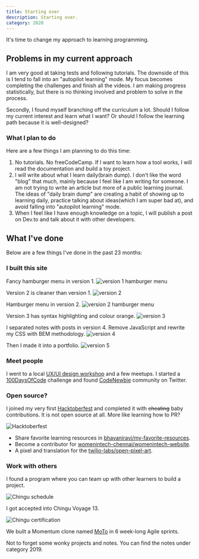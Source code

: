 ```yaml
---
title: Starting over
description: Starting over.
category: 2020
---
```


It's time to change my approach to learning programming.

## Problems in my current approach

I am very good at taking tests and following tutorials. The downside of this is I tend to fall into an "autopilot learning" mode. My focus becomes completing the challenges and finish all the videos. I am making progress statistically, but there is no thinking involved and problem to solve in the process. 

Secondly, I found myself branching off the curriculum a lot. Should I follow my current interest and learn what I want? Or should I follow the learning path because it is well-designed?

### What I plan to do

Here are a few things I am planning to do this time:

1. No tutorials. No freeCodeCamp. If I want to learn how a tool works, I will read the documentation and build a toy project.
2. I will write about what I learn daily(brain dump). I don't like the word "blog" that much, mainly because I feel like I am writing for someone. I am not trying to write an article but more of a public learning journal. The ideas of "daily brain dump" are creating a habit of showing up to learning daily, practice talking about ideas(which I am super bad at), and avoid falling into "autopilot learning" mode.
3. When I feel like I have enough knowledge on a topic, I will publish a post on Dev.to and talk about it with other developers.

## What I've done

Below are a few things I've done in the past 23 months:

### I built this site

Fancy hamburger menu in version 1.
![version 1 hamburger menu]({{site.baseurl}}/assets/images/2019/jekyll/v1blogHamburger.gif)

Version 2 is cleaner than version 1.
![version 2]({{site.baseurl}}/assets/images/2019/jekyll/v2blog.gif)

Hamburger menu in version 2.
![version 2 hamburger menu]({{site.baseurl}}/assets/images/2019/jekyll/v2blogHamburger.gif)

Version 3 has syntax highlighting and colour orange.
![version 3]({{site.baseurl}}/assets/images/2019/jekyll/v3blog.gif)

I separated notes with posts in version 4. Remove JavaScript and rewrite my CSS with BEM methodology.
![version 4]({{site.baseurl}}/assets/images/2019/jekyll/v4blog.gif)

Then I made it into a portfolio.
![version 5]({{site.baseurl}}/assets/images/2020/log/v5.gif)

### Meet people

I went to a local [UX/UI design workshop](https://github.com/ladieslearningcode/llc-ux) and a few meetups. I started a [100DaysOfCode](https://www.100daysofcode.com/) challenge and found [CodeNewbie](https://www.codenewbie.org/chat) community on Twitter.

### Open source?

I joined my very first [Hacktoberfest](https://hacktoberfest.digitalocean.com/) and completed it with ~~cheating~~ baby contributions. It is not open source at all. More like learning how to PR?

![Hacktoberfest]({{site.baseurl}}/assets/images/2019/opensource/hacktoberfest2019.PNG)

- Share favorite learning resources in [bhavaniravi/my-favorite-resources](https://github.com/bhavaniravi/my-favorite-resources).
- Become a contributor for [womenintech-chennai/womenintech-website](https://github.com/womenintech-chennai/womenintech-website).
- A pixel and translation for the [twilio-labs/open-pixel-art](https://github.com/twilio-labs/open-pixel-art).

### Work with others

I found a program where you can team up with other learners to build a project.

![Chingu schedule]({{site.baseurl}}/assets/images/2019/chingu/chinguSchedule.PNG)

I got accepted into Chingu Voyage 13.

![Chingu certification]({{site.baseurl}}/assets/images/2019/chingu/chinguCert.PNG)

We built a Momentum clone named [MoTo](https://medium.com/@mingyong/introducing-moto-from-chingu-voyage-13-c1c1f9e98f80) in 6 week-long Agile sprints.

Not to forget some wonky projects and notes. You can find the notes under category 2019.
